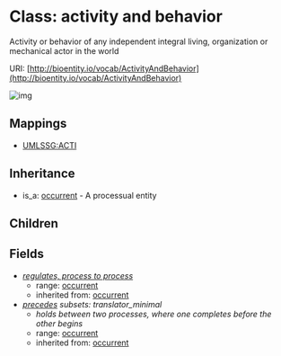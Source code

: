 # Class: activity and behavior


Activity or behavior of any independent integral living, organization or mechanical actor in the world

URI: [http://bioentity.io/vocab/ActivityAndBehavior](http://bioentity.io/vocab/ActivityAndBehavior)

![img](http://yuml.me/diagram/nofunky;dir:TB/class/\[Occurrent]^-\[ActivityAndBehavior|has_participant(i):string%20%3F;has_input(i):string%20%3F],%20\[ActivityAndBehavior]-%20regulates,%20process%20to%20process(i)%20%3F>\[Occurrent],%20\[ActivityAndBehavior]-%20precedes(i)%20%3F>\[Occurrent])
## Mappings

 * [UMLSSG:ACTI](http://purl.obolibrary.org/obo/UMLSSG_ACTI)
## Inheritance

 *  is_a: [occurrent](Occurrent.md) - A processual entity
## Children

## Fields

 * _[regulates, process to process](regulates_process_to_process.md)_
    * range: [occurrent](Occurrent.md)
    * inherited from: [occurrent](Occurrent.md)
 * _[precedes](precedes.md) *subsets: translator_minimal*_
    * _holds between two processes, where one completes before the other begins_
    * range: [occurrent](Occurrent.md)
    * inherited from: [occurrent](Occurrent.md)
